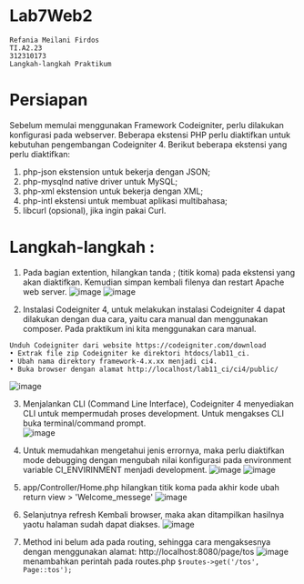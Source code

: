 # Lab7Web2
```
Refania Meilani Firdos
TI.A2.23
312310173
Langkah-langkah Praktikum
```
# Persiapan
Sebelum memulai menggunakan Framework Codeigniter, perlu dilakukan konfigurasi pada webserver. Beberapa ekstensi PHP perlu diaktifkan untuk kebutuhan pengembangan Codeigniter 4.
Berikut beberapa ekstensi yang perlu diaktifkan:
1. php-json ekstension untuk bekerja dengan JSON;
2. php-mysqlnd native driver untuk MySQL;
3. php-xml ekstension untuk bekerja dengan XML;
4. php-intl ekstensi untuk membuat aplikasi multibahasa;
5. libcurl (opsional), jika ingin pakai Curl.

# Langkah-langkah :
1. Pada bagian extention, hilangkan tanda ; (titik koma) pada ekstensi yang akan diaktifkan. Kemudian simpan kembali filenya dan restart Apache web server. 
![image](https://github.com/user-attachments/assets/e7ab9777-ab80-47e0-b24f-1ca19c081d69)
![image](https://github.com/user-attachments/assets/e7feb6db-a300-4d2b-ae75-5243bb0d488e)

2. Instalasi Codeigniter 4, untuk melakukan instalasi Codeigniter 4 dapat dilakukan dengan dua cara, yaitu cara manual dan menggunakan composer. Pada praktikum ini kita menggunakan cara manual.
```
Unduh Codeigniter dari website https://codeigniter.com/download  
• Extrak file zip Codeigniter ke direktori htdocs/lab11_ci. 
• Ubah nama direktory framework-4.x.xx menjadi ci4. 
• Buka browser dengan alamat http://localhost/lab11_ci/ci4/public/
```
![image](https://github.com/user-attachments/assets/7e9b9960-b6ed-4145-980f-5061a5c9c027)

3. Menjalankan CLI (Command Line Interface), Codeigniter 4 menyediakan CLI untuk mempermudah proses development. Untuk mengakses CLI buka terminal/command prompt.  
![image](https://github.com/user-attachments/assets/3ff09c24-5f7a-44ff-a2d3-090773999761)
4. Untuk memudahkan mengetahui jenis errornya, maka perlu diaktifkan mode debugging dengan mengubah nilai konfigurasi pada environment variable CI_ENVIRINMENT menjadi development.
![image](https://github.com/user-attachments/assets/c8553b06-9765-4098-9ccf-ca36883b1dec)
![image](https://github.com/user-attachments/assets/e9a2e384-7c0e-4b50-adfe-0955fc089131)

5. app/Controller/Home.php hilangkan titik koma pada akhir kode ubah return view > 'Welcome_messege'
![image](https://github.com/user-attachments/assets/1e372547-33a5-451b-828d-2253567abee0)
6. Selanjutnya refresh Kembali browser, maka akan ditampilkan hasilnya yaotu halaman sudah
dapat diakses.
![image](https://github.com/user-attachments/assets/2fc078e5-012b-4986-abce-50960b14f38d)
7. Method ini belum ada pada routing, sehingga cara mengaksesnya dengan menggunakan
alamat: http://localhost:8080/page/tos
![image](https://github.com/user-attachments/assets/64d66bdf-3de8-44b5-9b30-5893e0517cb7)
menambahkan perintah pada routes.php ```$routes->get('/tos', Page::tos');```





